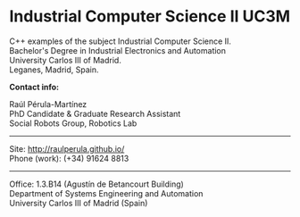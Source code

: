 Industrial Computer Science II UC3M
==============================

C++ examples of the subject Industrial Computer Science II. <br>
Bachelor's Degree in Industrial Electronics and Automation <br>
University Carlos III of Madrid. <br>
Leganes, Madrid, Spain.

<b>Contact info:</b>

Raúl Pérula-Martínez<br>
PhD Candidate & Graduate Research Assistant<br>
Social Robots Group, Robotics Lab<br>

---

Site: http://raulperula.github.io/ <br>
Phone (work): (+34) 91624 8813

---

Office: 1.3.B14 (Agustín de Betancourt Building)<br>
Department of Systems Engineering and Automation<br>
University Carlos III of Madrid (Spain)
